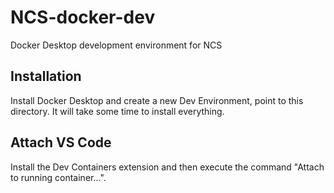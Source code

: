 # NCS-docker-dev
Docker Desktop development environment for NCS

## Installation
Install Docker Desktop and create a new Dev Environment, point to this directory. It will take some time to install everything.

## Attach VS Code
Install the Dev Containers extension and then execute the command "Attach to running container...".
